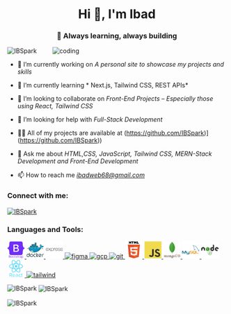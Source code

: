 <h1 align="center">Hi 👋, I'm Ibad</h1>
<h3 align="center">🚀 Always learning, always building</h3>

<img align="right" alt="coding" width="400" src="https://i.pinimg.com/originals/90/70/32/9070324cdfc07c68d60eed0c39e77573.gif">

<p align="left"> <img src="https://komarev.com/ghpvc/?username=IBSpark&label=Profile%20views&color=0e75b6&style=flat" alt="IBSpark" /> </p>

- 🔭 I’m currently working on *A personal site to showcase my projects and skills*
- 🌱 I’m currently learning * Next.js, Tailwind CSS, REST APIs*

- 👯 I’m looking to collaborate on *Front-End Projects – Especially those using React, Tailwind CSS*

- 🤝 I’m looking for help with *Full-Stack Development*

- 👨‍💻 All of my projects are available at (https://github.com/IBSpark)](https://github.com/IBSpark))

- 💬 Ask me about *HTML,CSS, JavaScript, Tailwind CSS, MERN-Stack Development and Front-End Development*

- 📫 How to reach me *ibadweb68@gmail.com*

<h3 align="left">Connect with me:</h3>
<p align="left">
<a href="https://linkedin.com/in/IBSpark" target="blank"><img align="center" src="https://raw.githubusercontent.com/IBSpark/github-profile-readme-generator/master/src/images/icons/Social/linked-in-alt.svg" alt="IBSpark" height="30" width="40" /></a>
</p>

<h3 align="left">Languages and Tools:</h3>
<p align="left"> <a href="https://getbootstrap.com" target="_blank" rel="noreferrer"> <img src="https://raw.githubusercontent.com/devicons/devicon/master/icons/bootstrap/bootstrap-plain-wordmark.svg" alt="bootstrap" width="40" height="40"/> </a> <a  <img src="https://raw.githubusercontent.com/devicons/devicon/master/icons/css3/css3-original-wordmark.svg" alt="css3" width="40" height="40"/> </a> <a href="https://www.docker.com/" target="_blank" rel="noreferrer"> <img src="https://raw.githubusercontent.com/devicons/devicon/master/icons/docker/docker-original-wordmark.svg" alt="docker" width="40" height="40"/> </a> <a href="https://expressjs.com" target="_blank" rel="noreferrer"> <img src="https://raw.githubusercontent.com/devicons/devicon/master/icons/express/express-original-wordmark.svg" alt="express" width="40" height="40"/> </a> <a href="https://www.figma.com/" target="_blank" rel="noreferrer"> <img src="https://www.vectorlogo.zone/logos/figma/figma-icon.svg" alt="figma" width="40" height="40"/> </a> <a href="https://cloud.google.com" target="_blank" rel="noreferrer"> <img src="https://www.vectorlogo.zone/logos/google_cloud/google_cloud-icon.svg" alt="gcp" width="40" height="40"/> </a> <a href="https://git-scm.com/" target="_blank" rel="noreferrer"> <img src="https://www.vectorlogo.zone/logos/git-scm/git-scm-icon.svg" alt="git" width="40" height="40"/> </a> <a href="https://www.w3.org/html/" target="_blank" rel="noreferrer"> <img src="https://raw.githubusercontent.com/devicons/devicon/master/icons/html5/html5-original-wordmark.svg" alt="html5" width="40" height="40"/> </a> <a href="https://developer.mozilla.org/en-US/docs/Web/JavaScript" target="_blank" rel="noreferrer"> <img src="https://raw.githubusercontent.com/devicons/devicon/master/icons/javascript/javascript-original.svg" alt="javascript" width="40" height="40"/> </a> <a href="https://www.mongodb.com/" target="_blank" rel="noreferrer"> <img src="https://raw.githubusercontent.com/devicons/devicon/master/icons/mongodb/mongodb-original-wordmark.svg" alt="mongodb" width="40" height="40"/> </a> <a href="https://www.mysql.com/" target="_blank" rel="noreferrer"> <img src="https://raw.githubusercontent.com/devicons/devicon/master/icons/mysql/mysql-original-wordmark.svg" alt="mysql" width="40" height="40"/> </a> <a href="https://nodejs.org" target="_blank" rel="noreferrer"> <img src="https://raw.githubusercontent.com/devicons/devicon/master/icons/nodejs/nodejs-original-wordmark.svg" alt="nodejs" width="40" height="40"/> </a>  <a href="https://reactjs.org/" target="_blank" rel="noreferrer"> <img src="https://raw.githubusercontent.com/devicons/devicon/master/icons/react/react-original-wordmark.svg" alt="react" width="40" height="40"/> </a> <a href="https://tailwindcss.com/" target="_blank" rel="noreferrer"> <img src="https://www.vectorlogo.zone/logos/tailwindcss/tailwindcss-icon.svg" alt="tailwind" width="40" height="40"/> </a> </p>


<p><img align="left" src="https://github-readme-stats.vercel.app/api/top-langs?username=IBSpark&show_icons=true&locale=en&layout=compact" alt="IBSpark" /></p>

<p>&nbsp;<img align="center" src="https://github-readme-stats.vercel.app/api?username=IBSpark&show_icons=true&locale=en" alt="IBSpark" /></p>

<p><img align="center" src="https://github-readme-streak-stats.herokuapp.com/?user=IBSpark829&" alt="IBSpark" /></p>
